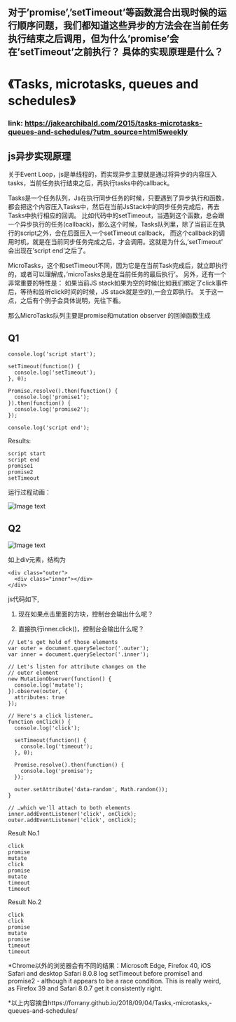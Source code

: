 ## 对于’promise’,’setTimeout’等函数混合出现时候的运行顺序问题，我们都知道这些异步的方法会在当前任务执行结束之后调用，但为什么’promise’会在’setTimeout’之前执行？ 具体的实现原理是什么？

# 《Tasks, microtasks, queues and schedules》

### link: https://jakearchibald.com/2015/tasks-microtasks-queues-and-schedules/?utm_source=html5weekly

## js异步实现原理

  关于Event Loop，js是单线程的，而实现异步主要就是通过将异步的内容压入tasks，当前任务执行结束之后，再执行tasks中的callback。

  Tasks是一个任务队列，Js在执行同步任务的时候，只要遇到了异步执行和函数，都会把这个内容压入Tasks中，然后在当前JsStack中的同步任务完成后，再去Tasks中执行相应的回调。 比如代码中的setTimeout，当遇到这个函数，总会跟一个异步执行的任务(callback)，那么这个时候，Tasks队列里，除了当前正在执行的script之外，会在后面压入一个setTimeout callback， 而这个callback的调用时机，就是在当前同步任务完成之后，才会调用。这就是为什么,’setTimeout’ 会出现在’script end’之后了。

  MicroTasks，这个和setTimeout不同，因为它是在当前Task完成后，就立即执行的，或者可以理解成，’microTasks总是在当前任务的最后执行’。 另外，还有一个非常重要的特性是： 如果当前JS stack如果为空的时候(比如我们绑定了click事件后，等待和监听click时间的时候，JS stack就是空的),一会立即执行。 关于这一点，之后有个例子会具体说明，先往下看。

  那么MicroTasks队列主要是promise和mutation observer 的回掉函数生成 

## Q1

```
console.log('script start');

setTimeout(function() {
  console.log('setTimeout');
}, 0);

Promise.resolve().then(function() {
  console.log('promise1');
}).then(function() {
  console.log('promise2');
});

console.log('script end');
```

Results:

```
script start
script end
promise1
promise2
setTimeout
```

运行过程动画：

![Image text](https://user-gold-cdn.xitu.io/2018/8/5/1650827c4eb4d2a5?w=420&h=306&f=gif&s=441671)

## Q2

![Image text](https://user-gold-cdn.xitu.io/2018/8/5/1650914100613dfd?w=225&h=194&f=png&s=1245)

如上div元素，结构为
```
<div class="outer">
  <div class="inner"></div>
</div>
```

js代码如下,

1. 现在如果点击里面的方块，控制台会输出什么呢？

2. 直接执行inner.click()，控制台会输出什么呢？

```
// Let's get hold of those elements
var outer = document.querySelector('.outer');
var inner = document.querySelector('.inner');

// Let's listen for attribute changes on the
// outer element
new MutationObserver(function() {
  console.log('mutate');
}).observe(outer, {
  attributes: true
});

// Here's a click listener…
function onClick() {
  console.log('click');

  setTimeout(function() {
    console.log('timeout');
  }, 0);

  Promise.resolve().then(function() {
    console.log('promise');
  });

  outer.setAttribute('data-random', Math.random());
}

// …which we'll attach to both elements
inner.addEventListener('click', onClick);
outer.addEventListener('click', onClick);
```

Result No.1

```
click
promise
mutate
click
promise
mutate
timeout
timeout
```

Result No.2

```
click
click
promise
mutate
promise
timeout 
timeout
```

  *Chrome以外的浏览器会有不同的结果：Microsoft Edge, Firefox 40, iOS Safari and desktop Safari 8.0.8 log setTimeout before promise1 and promise2 - although it appears to be a race condition. This is really weird, as Firefox 39 and Safari 8.0.7 get it consistently right.

  *以上内容摘自https://forrany.github.io/2018/09/04/Tasks,-microtasks,-queues-and-schedules/
